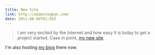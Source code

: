 ```yaml
---
title: New Site
link: http://adamstegman.com/
date: 2011-08-04T01:56Z
---
```

> I am very excited by the Internet and how easy it is today to get a project started.
Case in point, [my new site][site].

I'm also hosting [my blog][blog] there now.

[site]: http://adamstegman.com/
[blog]: http://blog.adamstegman.com/
